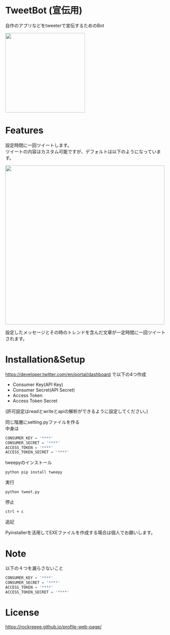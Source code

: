 # TweetBot (宣伝用)
 
自作のアプリなどをtweeterで宣伝するためのBot

<img src="https://user-images.githubusercontent.com/103748137/209810729-6c7d124e-4894-4a62-b633-fe9539e154d0.JPEG" width="250">
 
# Features
 
設定時間に一回ツイートします。  
ツイートの内容はカスタム可能ですが、デフォルトは以下のようになっています。  

<img src="https://user-images.githubusercontent.com/103748137/209810633-3350e324-e223-4ee4-88d2-48c7a11cc188.JPEG" width="500">

設定したメッセージとその時のトレンドを含んだ文章が一定時間に一回ツイートされます。
 
 
# Installation&Setup

https://developer.twitter.com/en/portal/dashboard
で以下の4つ作成
- Consumer Key(API Key)
- Consumer Secret(API Secret)
- Access Token
- Access Token Secret

(許可設定はreadとwriteとapiの解析ができるように設定してください。)

同じ階層にsetting.pyファイルを作る  
中身は  
```setting.py
CONSUMER_KEY = '****'  
CONSUMER_SECRET = '****'  
ACCESS_TOKEN = '****'  
ACCESS_TOKEN_SECRET = '****'  
```
 
tweepyのインストール
 
```
python pip install tweepy
```

実行
 
```
python tweet.py
```

停止  
```
ctrl + c
```

追記

Pyinstallerを活用してEXEファイルを作成する場合は個人でお願いします。
 
# Note

以下の４つを漏らさないこと
```setting.py
CONSUMER_KEY = '****'  
CONSUMER_SECRET = '****'  
ACCESS_TOKEN = '****'  
ACCESS_TOKEN_SECRET = '****'  
```
 
# License

https://rockreeee.github.io/profile-web-page/